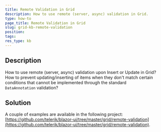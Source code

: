 ```yaml
---
title: Remote Validation in Grid
description: How to use remote (server, async) validation in Grid.
type: how-to
page_title: Remote Validation in Grid
slug: grid-kb-remote-validation
position: 
tags: 
res_type: kb
---
```



## Description

How to use remote (server, async) validation upon Insert or Update in Grid? How to prevent updating/inserting of items when they don't match certain conditions that cannot be implemented through the standard `DataAnnotation` validation?


## Solution

A couple of examples are available in the following project: [https://github.com/telerik/blazor-ui/tree/master/grid/remote-validation](https://github.com/telerik/blazor-ui/tree/master/grid/remote-validation).
